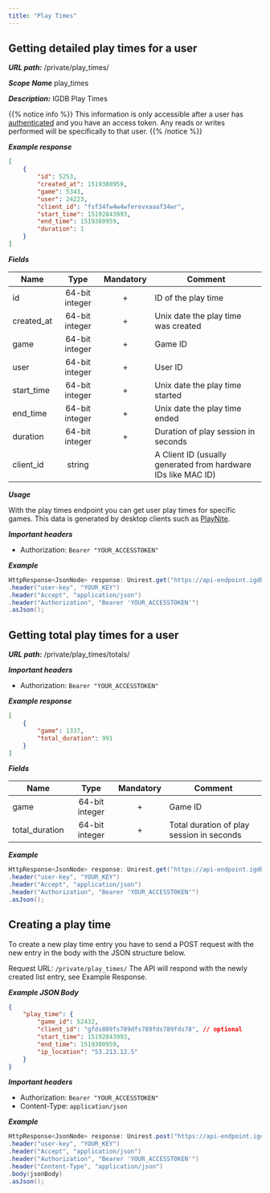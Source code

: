 ```yaml
---
title: "Play Times"
---
```


## Getting detailed play times for a user

***URL path:*** /private/play_times/

***Scope Name*** play_times

***Description:*** IGDB Play Times

{{% notice info %}}
This information is only accessible after a user has [authenticated](../authentication) and you have an access token. Any reads or writes performed will be specifically to that user.
{{% /notice %}}

***Example response***
```json
[
    {
        "id": 5253,
        "created_at": 1519380959,
        "game": 5343,
        "user": 24223,
        "client_id": "fsf34fw4w4wferevxaaaf34wr",
        "start_time": 15192843993,
        "end_time": 1519380959,
        "duration": 1
    }
]
```

***Fields***

| Name         | Type           | Mandatory | Comment |
| ------------ |:--------------:|:---------:| ------- |
| id           | 64-bit integer |     +     | ID of the play time |
| created_at   | 64-bit integer |     +     | Unix date the play time was created |
| game         | 64-bit integer |     +     | Game ID |
| user         | 64-bit integer |     +     | User ID |
| start_time   | 64-bit integer |     +     | Unix date the play time started |
| end_time     | 64-bit integer |     +     | Unix date the play time ended |
| duration     | 64-bit integer |     +     | Duration of play session in seconds |
| client_id    | string         |           | A Client ID (usually generated from hardware IDs like MAC ID) |

***Usage***

With the play times endpoint you can get user play times for specific games. This data is generated by desktop clients such as [PlayNite](https://playnite.link/).

***Important headers***

- Authorization: `Bearer "YOUR_ACCESSTOKEN"`

***Example***

```java
HttpResponse<JsonNode> response: Unirest.get("https://api-endpoint.igdb.com/private/play_times/")
.header("user-key", "YOUR_KEY")
.header("Accept", "application/json")
.header("Authorization", "Bearer 'YOUR_ACCESSTOKEN'")
.asJson();
```

## Getting total play times for a user

***URL path:*** /private/play_times/totals/

***Important headers***

- Authorization: `Bearer "YOUR_ACCESSTOKEN"`

***Example response***

```json
[
    {
        "game": 1337,
        "total_duration": 991
    }
]
```

***Fields***

| Name           | Type           | Mandatory | Comment |
| -------------- |:--------------:|:---------:| ------- |
| game           | 64-bit integer |     +     | Game ID |
| total_duration | 64-bit integer |     +     | Total duration of play session in seconds |

***Example***

```java
HttpResponse<JsonNode> response: Unirest.get("https://api-endpoint.igdb.com/private/play_times/totals/")
.header("user-key", "YOUR_KEY")
.header("Accept", "application/json")
.header("Authorization", "Bearer 'YOUR_ACCESSTOKEN'")
.asJson();
```

## Creating a play time

To create a new play time entry you have to send a POST request with the new entry in the body with the JSON structure below.  

Request URL: `/private/play_times/`
The API will respond with the newly created list entry, see Example Response. 

***Example JSON Body***

```json
{
	"play_time": {
		"game_id": 52432,
		"client_id": "gfds809fs789dfs789fds789fds78", // optional
		"start_time": 15192843993,
		"end_time": 1519380959,
		"ip_location": "53.213.12.5"
	}
}
```

***Important headers***

- Authorization: `Bearer "YOUR_ACCESSTOKEN"`
- Content-Type: `application/json`

***Example***

```java
HttpResponse<JsonNode> response: Unirest.post("https://api-endpoint.igdb.com/private/play_times/")
.header("user-key", "YOUR_KEY")
.header("Accept", "application/json")
.header("Authorization", "Bearer 'YOUR_ACCESSTOKEN'")
.header("Content-Type", "application/json")
.body(jsonBody)
.asJson();
```
